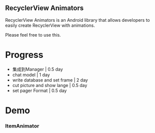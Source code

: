RecyclerView Animators
---------------------

RecyclerView Animators is an Android library that allows developers to easily create RecyclerView with animations.

Please feel free to use this.

# Progress

* 集成到Manager  | 0.5 day
* chat model    |   1  day
* write database and set frame | 2   day
* cut picture and show lange   | 0.5 day
* set pager Format             | 0.5 day

# Demo

### ItemAnimator


